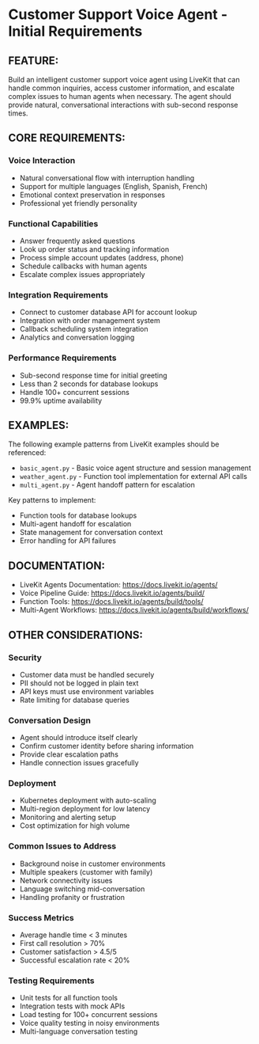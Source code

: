 # Customer Support Voice Agent - Initial Requirements

## FEATURE:
Build an intelligent customer support voice agent using LiveKit that can handle common inquiries, access customer information, and escalate complex issues to human agents when necessary. The agent should provide natural, conversational interactions with sub-second response times.

## CORE REQUIREMENTS:

### Voice Interaction
- Natural conversational flow with interruption handling
- Support for multiple languages (English, Spanish, French)
- Emotional context preservation in responses
- Professional yet friendly personality

### Functional Capabilities
- Answer frequently asked questions
- Look up order status and tracking information
- Process simple account updates (address, phone)
- Schedule callbacks with human agents
- Escalate complex issues appropriately

### Integration Requirements
- Connect to customer database API for account lookup
- Integration with order management system
- Callback scheduling system integration
- Analytics and conversation logging

### Performance Requirements
- Sub-second response time for initial greeting
- Less than 2 seconds for database lookups
- Handle 100+ concurrent sessions
- 99.9% uptime availability

## EXAMPLES:
The following example patterns from LiveKit examples should be referenced:
- `basic_agent.py` - Basic voice agent structure and session management
- `weather_agent.py` - Function tool implementation for external API calls
- `multi_agent.py` - Agent handoff pattern for escalation

Key patterns to implement:
- Function tools for database lookups
- Multi-agent handoff for escalation
- State management for conversation context
- Error handling for API failures

## DOCUMENTATION:
- LiveKit Agents Documentation: https://docs.livekit.io/agents/
- Voice Pipeline Guide: https://docs.livekit.io/agents/build/
- Function Tools: https://docs.livekit.io/agents/build/tools/
- Multi-Agent Workflows: https://docs.livekit.io/agents/build/workflows/

## OTHER CONSIDERATIONS:

### Security
- Customer data must be handled securely
- PII should not be logged in plain text
- API keys must use environment variables
- Rate limiting for database queries

### Conversation Design
- Agent should introduce itself clearly
- Confirm customer identity before sharing information
- Provide clear escalation paths
- Handle connection issues gracefully

### Deployment
- Kubernetes deployment with auto-scaling
- Multi-region deployment for low latency
- Monitoring and alerting setup
- Cost optimization for high volume

### Common Issues to Address
- Background noise in customer environments
- Multiple speakers (customer with family)
- Network connectivity issues
- Language switching mid-conversation
- Handling profanity or frustration

### Success Metrics
- Average handle time < 3 minutes
- First call resolution > 70%
- Customer satisfaction > 4.5/5
- Successful escalation rate < 20%

### Testing Requirements
- Unit tests for all function tools
- Integration tests with mock APIs
- Load testing for 100+ concurrent sessions
- Voice quality testing in noisy environments
- Multi-language conversation testing